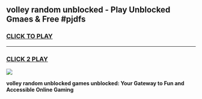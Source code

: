 
## volley random unblocked - Play Unblocked Gmaes & Free #pjdfs
<h3>
<a href="https://news.freeplayer.one?title=volley_random_unblocked&ref=24F">CLICK TO PLAY</a></h3>
<hr>

<h3>
<a href="https://news.freeplayer.one?title=volley_random_unblocked&ref=24F">CLICK 2 PLAY</a>
  
</h3>

<a href="https://news.freeplayer.one?title=volley_random_unblocked&ref=24F/"><img src="https://clearcache.store/games.png"></a>


**volley random unblocked games unblocked: Your Gateway to Fun and Accessible Online Gaming**
